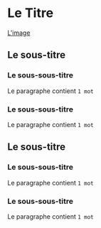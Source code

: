 # Le Titre
[L'image](lien_de_l_image)
## Le sous-titre
### Le sous-sous-titre
Le paragraphe contient `1 mot`
### Le sous-sous-titre
Le paragraphe contient `1 mot`
## Le sous-titre
### Le sous-sous-titre
Le paragraphe contient `1 mot`
### Le sous-sous-titre
Le paragraphe contient `1 mot`
